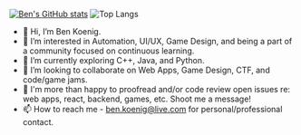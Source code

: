 [![Ben's GitHub stats](https://github-readme-stats.vercel.app/api?username=taqft&show_icons=true&theme=tokyonight&hide=contribs)](https://taqft.github.io/react_portfolio/) ![Top Langs](https://github-readme-stats.vercel.app/api/top-langs/?username=taqft&layout=compact)

- 👋 Hi, I’m Ben Koenig.
- 👀 I’m interested in Automation, UI/UX, Game Design, and being a part of a community focused on continuous learning.
- 🌱 I’m currently exploring C++, Java, and Python.
- 💞️ I’m looking to collaborate on Web Apps, Game Design, CTF, and code/game jams.
- 🤝 I'm more than happy to proofread and/or code review open issues re: web apps, react, backend, games, etc. Shoot me a message!
- 📫 How to reach me - ben.koenig@live.com for personal/professional contact.

<!---
theresaqueryforthat/theresaqueryforthat is a ✨ special ✨ repository because its `README.md` (this file) appears on your GitHub profile.
You can click the Preview link to take a look at your changes.
--->
